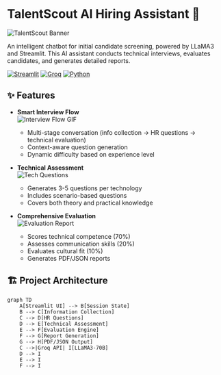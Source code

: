 # TalentScout AI Hiring Assistant 🤖

![TalentScout Banner](https://via.placeholder.com/1200x400/2563eb/ffffff?text=TalentScout+AI+Hiring+Assistant)

An intelligent chatbot for initial candidate screening, powered by LLaMA3 and Streamlit. This AI assistant conducts technical interviews, evaluates candidates, and generates detailed reports.

[![Streamlit](https://img.shields.io/badge/Streamlit-FF4B4B?style=for-the-badge&logo=Streamlit&logoColor=white)](https://streamlit.io/)
[![Groq](https://img.shields.io/badge/Groq-00A67E?style=for-the-badge&logo=groq&logoColor=white)](https://groq.com/)
[![Python](https://img.shields.io/badge/Python-3776AB?style=for-the-badge&logo=python&logoColor=white)](https://python.org)

## ✨ Features

- **Smart Interview Flow**  
  ![Interview Flow GIF](https://via.placeholder.com/600x300/2563eb/ffffff?text=Interview+Flow+Demo)
  - Multi-stage conversation (info collection → HR questions → technical evaluation)
  - Context-aware question generation
  - Dynamic difficulty based on experience level

- **Technical Assessment**  
  ![Tech Questions](https://via.placeholder.com/300x200/2563eb/ffffff?text=Tech+Questions)
  - Generates 3-5 questions per technology
  - Includes scenario-based questions
  - Covers both theory and practical knowledge

- **Comprehensive Evaluation**  
  ![Evaluation Report](https://via.placeholder.com/300x200/2563eb/ffffff?text=Evaluation+Report)
  - Scores technical competence (70%)
  - Assesses communication skills (20%)
  - Evaluates cultural fit (10%)
  - Generates PDF/JSON reports

## 🏗️ Project Architecture

```mermaid
graph TD
    A[Streamlit UI] --> B[Session State]
    B --> C[Information Collection]
    C --> D[HR Questions]
    D --> E[Technical Assessment]
    E --> F[Evaluation Engine]
    F --> G[Report Generation]
    G --> H[PDF/JSON Output]
    C -->|Groq API| I[LLaMA3-70B]
    D --> I
    E --> I
    F --> I
